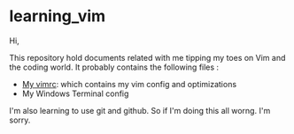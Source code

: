 # learning_vim

Hi,

This repository hold documents related with me tipping my toes on Vim and the coding world.
It probably contains the following files :
- [My vimrc](.vimrc): which contains my vim config and optimizations
- My Windows Terminal config

I'm also learning to use git and github. So if I'm doing this all worng. I'm sorry.
